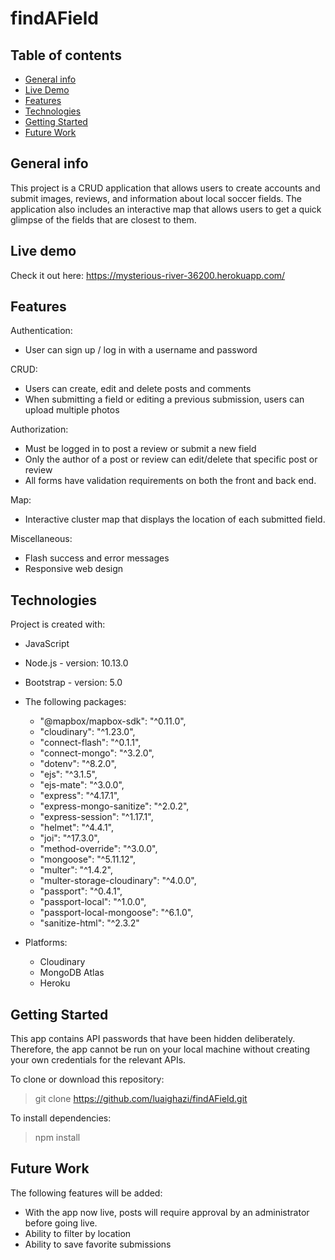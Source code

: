 # findAField

## Table of contents
* [General info](#general-info)
* [Live Demo](#live-demo)
* [Features](#features)
* [Technologies](#technologies)
* [Getting Started](#getting-started)
* [Future Work](#future-work)

## General info
This project is a CRUD application that allows users to create accounts and submit images, reviews, and information about local soccer fields. The application also includes an interactive map that allows users to get a quick glimpse of the fields that are closest to them. 


## Live demo
Check it out here: https://mysterious-river-36200.herokuapp.com/
	

## Features 
Authentication:
* User can sign up / log in with a username and password

CRUD: 
* Users can create, edit and delete posts and comments
* When submitting a field or editing a previous submission, users can upload multiple photos

Authorization:
* Must be logged in to post a review or submit a new field 
* Only the author of a post or review can edit/delete that specific post or review
* All forms have validation requirements on both the front and back end. 


Map:
* Interactive cluster map that displays the location of each submitted field. 

Miscellaneous: 
* Flash success and error messages 
* Responsive web design


## Technologies
Project is created with:
* JavaScript
* Node.js - version: 10.13.0 
* Bootstrap - version: 5.0
* The following packages: 
    * "@mapbox/mapbox-sdk": "^0.11.0",
    * "cloudinary": "^1.23.0",
    * "connect-flash": "^0.1.1",
    * "connect-mongo": "^3.2.0",
    * "dotenv": "^8.2.0",
    * "ejs": "^3.1.5",
    * "ejs-mate": "^3.0.0",
    * "express": "^4.17.1",
    * "express-mongo-sanitize": "^2.0.2",
    * "express-session": "^1.17.1",
    * "helmet": "^4.4.1",
    * "joi": "^17.3.0",
    * "method-override": "^3.0.0",
    * "mongoose": "^5.11.12",
    * "multer": "^1.4.2",
    * "multer-storage-cloudinary": "^4.0.0",
    * "passport": "^0.4.1",
    * "passport-local": "^1.0.0",
    * "passport-local-mongoose": "^6.1.0",
    * "sanitize-html": "^2.3.2"

* Platforms: 
	* Cloudinary
	* MongoDB Atlas 
	* Heroku

## Getting Started
This app contains API passwords that have been hidden deliberately. Therefore, the app cannot be run on your local machine without creating your own credentials for the relevant APIs. 

To clone or download this repository: 
> git clone https://github.com/luaighazi/findAField.git

To install dependencies:
> npm install


## Future Work 
The following features will be added: 
* With the app now live, posts will require approval by an administrator before going live. 
* Ability to filter by location 
* Ability to save favorite submissions 
